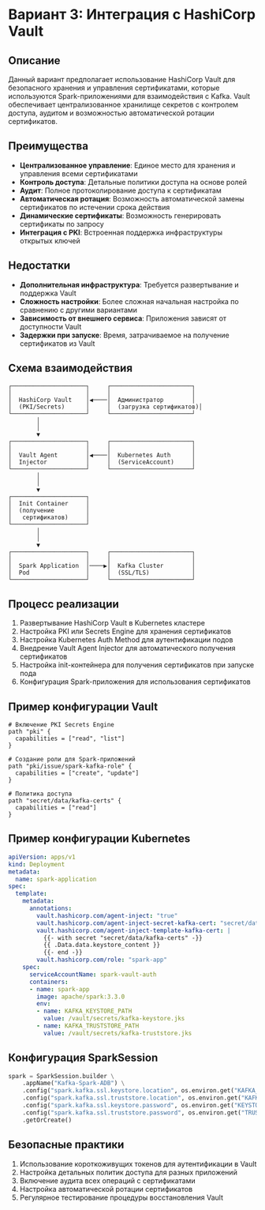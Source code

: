 # Вариант 3: Интеграция с HashiCorp Vault

## Описание

Данный вариант предполагает использование HashiCorp Vault для безопасного хранения и управления сертификатами, которые используются Spark-приложениями для взаимодействия с Kafka. Vault обеспечивает централизованное хранилище секретов с контролем доступа, аудитом и возможностью автоматической ротации сертификатов.

## Преимущества

- **Централизованное управление**: Единое место для хранения и управления всеми сертификатами
- **Контроль доступа**: Детальные политики доступа на основе ролей
- **Аудит**: Полное протоколирование доступа к сертификатам
- **Автоматическая ротация**: Возможность автоматической замены сертификатов по истечении срока действия
- **Динамические сертификаты**: Возможность генерировать сертификаты по запросу
- **Интеграция с PKI**: Встроенная поддержка инфраструктуры открытых ключей

## Недостатки

- **Дополнительная инфраструктура**: Требуется развертывание и поддержка Vault
- **Сложность настройки**: Более сложная начальная настройка по сравнению с другими вариантами
- **Зависимость от внешнего сервиса**: Приложения зависят от доступности Vault
- **Задержки при запуске**: Время, затрачиваемое на получение сертификатов из Vault

## Схема взаимодействия

```
┌─────────────────────┐     ┌───────────────────────┐
│                     │     │                       │
│  HashiCorp Vault    │◀────│  Администратор        │
│  (PKI/Secrets)      │     │  (загрузка сертификатов)│
└─────────────────────┘     └───────────────────────┘
        │
        │ 
        ▼
┌─────────────────────┐     ┌───────────────────────┐
│                     │     │                       │
│  Vault Agent        │◀────│  Kubernetes Auth      │
│  Injector           │     │  (ServiceAccount)     │
└─────────────────────┘     └───────────────────────┘
        │
        │
        ▼
┌─────────────────────┐
│  Init Container     │
│  (получение         │
│   сертификатов)     │
└─────────────────────┘
        │
        │
        ▼
┌─────────────────────┐     ┌───────────────────────┐
│                     │     │                       │
│  Spark Application  │────▶│  Kafka Cluster        │
│  Pod                │     │  (SSL/TLS)            │
└─────────────────────┘     └───────────────────────┘
```

## Процесс реализации

1. Развертывание HashiCorp Vault в Kubernetes кластере
2. Настройка PKI или Secrets Engine для хранения сертификатов
3. Настройка Kubernetes Auth Method для аутентификации подов
4. Внедрение Vault Agent Injector для автоматического получения сертификатов
5. Настройка init-контейнера для получения сертификатов при запуске пода
6. Конфигурация Spark-приложения для использования сертификатов

## Пример конфигурации Vault

```hcl
# Включение PKI Secrets Engine
path "pki" {
  capabilities = ["read", "list"]
}

# Создание роли для Spark-приложений
path "pki/issue/spark-kafka-role" {
  capabilities = ["create", "update"]
}

# Политика доступа
path "secret/data/kafka-certs" {
  capabilities = ["read"]
}
```

## Пример конфигурации Kubernetes

```yaml
apiVersion: apps/v1
kind: Deployment
metadata:
  name: spark-application
spec:
  template:
    metadata:
      annotations:
        vault.hashicorp.com/agent-inject: "true"
        vault.hashicorp.com/agent-inject-secret-kafka-cert: "secret/data/kafka-certs"
        vault.hashicorp.com/agent-inject-template-kafka-cert: |
          {{- with secret "secret/data/kafka-certs" -}}
          {{ .Data.data.keystore_content }}
          {{- end -}}
        vault.hashicorp.com/role: "spark-app"
    spec:
      serviceAccountName: spark-vault-auth
      containers:
      - name: spark-app
        image: apache/spark:3.3.0
        env:
        - name: KAFKA_KEYSTORE_PATH
          value: /vault/secrets/kafka-keystore.jks
        - name: KAFKA_TRUSTSTORE_PATH
          value: /vault/secrets/kafka-truststore.jks
```

## Конфигурация SparkSession

```python
spark = SparkSession.builder \
    .appName("Kafka-Spark-ADB") \
    .config("spark.kafka.ssl.keystore.location", os.environ.get("KAFKA_KEYSTORE_PATH")) \
    .config("spark.kafka.ssl.truststore.location", os.environ.get("KAFKA_TRUSTSTORE_PATH")) \
    .config("spark.kafka.ssl.keystore.password", os.environ.get("KEYSTORE_PASSWORD")) \
    .config("spark.kafka.ssl.truststore.password", os.environ.get("TRUSTSTORE_PASSWORD")) \
    .getOrCreate()
```

## Безопасные практики

1. Использование короткоживущих токенов для аутентификации в Vault
2. Настройка детальных политик доступа для разных приложений
3. Включение аудита всех операций с сертификатами
4. Настройка автоматической ротации сертификатов
5. Регулярное тестирование процедуры восстановления Vault 